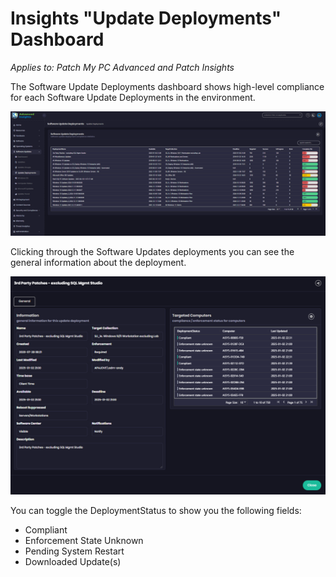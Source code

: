 # Insights "Update Deployments" Dashboard

_Applies to: Patch My PC Advanced and Patch Insights_

The Software Update Deployments dashboard shows high-level compliance for each Software Update Deployments in the environment.

![](/_images/image-(304).png "")

Clicking through the Software Updates deployments you can see the general information about the deployment.

![](/_images/image-(306).png "")

&#x20;You can toggle the DeploymentStatus to show you the following fields:

* Compliant
* Enforcement State Unknown
* Pending System Restart
* Downloaded Update(s)
